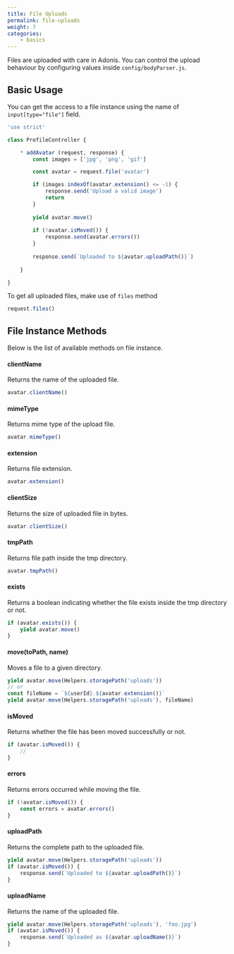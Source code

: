 ```yaml
---
title: File Uploads
permalink: file-uploads
weight: 7
categories:
	- basics
---
```


Files are uploaded with care in Adonis. You can control the upload behaviour by configuring values inside `config/bodyParser.js`.

## Basic Usage

You can get the access to a file instance using the name of `input[type="file"]` field.

```javascript
'use strict'

class ProfileController {

	* addAvatar (request, response) {
		const images = ['jpg', 'png', 'gif']

		const avatar = request.file('avatar')

		if (images.indexOf(avatar.extension() <= -1) {
			response.send('Upload a valid image')
			return
		}
		
		yield avatar.move()
		
		if (!avatar.isMoved()) {
			response.send(avatar.errors())
		}
		
		response.send(`Uploaded to ${avatar.uploadPath()}`)
		
	}

}
```

To get all uploaded files, make use of `files` method

```javascript
request.files()
```

## File Instance Methods

Below is the list of available methods on file instance.

#### clientName

Returns the name of the uploaded file.

```javascript
avatar.clientName()
```

#### mimeType

Returns mime type of the upload file.

```javascript
avatar.mimeType()
```

#### extension

Returns file extension.

```javascript
avatar.extension()
```


#### clientSize

Returns the size of uploaded file in bytes.

```javascript
avatar.clientSize()
```

#### tmpPath

Returns file path inside the tmp directory.

```javascript
avatar.tmpPath()
```

#### exists

Returns a boolean indicating whether the file exists inside the tmp directory or not.

```javascript
if (avatar.exists()) {
	yield avatar.move()
}
```


#### move(toPath, name)

Moves a file to a given directory. 

```javascript
yield avatar.move(Helpers.storagePath('uploads'))
// or
const fileName = `${userId}.${avatar.extension()}`
yield avatar.move(Helpers.storagePath('uploads'), fileName)
```

#### isMoved

Returns whether the file has been moved successfully or not.

```javascript
if (avatar.isMoved()) {
	// 
}
```

#### errors
Returns errors occurred while moving the file.

```javascript
if (!avatar.isMoved()) {
	const errors = avatar.errors()
}
```

#### uploadPath

Returns the complete path to the uploaded file.

```javascript
yield avatar.move(Helpers.storagePath('uploads'))
if (avatar.isMoved()) {
	response.send(`Uploaded to ${avatar.uploadPath()}`)
}
```

#### uploadName

Returns the name of the uploaded file.

```javascript
yield avatar.move(Helpers.storagePath('uploads'), 'foo.jpg')
if (avatar.isMoved()) {
	response.send(`Uploaded as ${avatar.uploadName()}`)
}
```